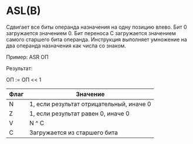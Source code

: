 # ASL(B)

Сдвигает все биты операнда назначения на одну позицию влево.
Бит 0 загружается значением 0. Бит переноса С загружается значением самого старшего бита операнда.
Инструкция выполняет умножение на два операнда назначения как числа со знаком.

Пример: ASR ОП

Результат:

ОП := ОП << 1

| Флаг | Значение                                 |
|------|------------------------------------------|
| N    | 1, если результат отрицательный, иначе 0 |
| Z    | 1, если результат равен 0, иначе 0       |
| V    | N ^ C                                    |
| C    | Загружается из старшего бита             |